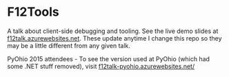 F12Tools
========

A talk about client-side debugging and tooling. See the live demo slides at [f12talk.azurewebsites.net](http://f12talk.azurewebsites.net). These update anytime I change this repo so they may be a little different from any given talk.

PyOhio 2015 attendees - To see the version used at PyOhio (which had some .NET stuff removed), visit [f12talk-pyohio.azurewebsites.net/](http://f12talk-pyohio.azurewebsites.net/)
